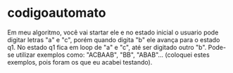 # codigoautomato
Em meu algoritmo, você vai startar ele e no estado inicial o usuario pode digitar letras "a" e "c", porém quando digita "b" ele avança para o estado q1. No estado q1 fica em loop de "a" e "c", até ser digitado outro "b". Pode-se utilizar exemplos como: "ACBAAB", "BB", "ABAB"... (coloquei estes exemplos, pois foram os que eu acabei testando).
